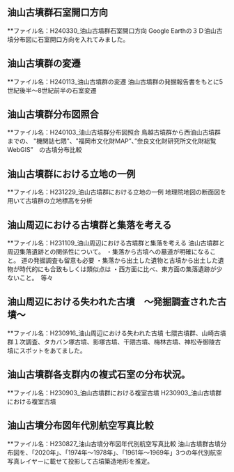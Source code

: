 ## 油山古墳群石室開口方向
**ファイル名：H240330_油山古墳群石室開口方向
Google Earthの３Ｄ油山古墳分布図に石室開口方向を入れてみました。

## 油山古墳群の変遷
**ファイル名：H240113_油山古墳群の変遷
油山古墳群の発掘報告書をもとに5世紀後半～8世紀前半の石室変遷

## 油山古墳群分布図照合
**ファイル名：H240103_油山古墳群分布図照合
鳥越古墳群から西油山古墳群までの、
"機関誌七隈"、"福岡市文化財MAP”、”奈良文化財研究所文化財総覧WebGIS”　の古墳分布比較 

## 油山古墳群における立地の一例
**ファイル名：H231229_油山古墳群における立地の一例
地理院地図の断面図を用いて古墳群の立地標高を分析

## 油山周辺における古墳群と集落を考える
**ファイル名：H231109_油山周辺における古墳群と集落を考える
油山古墳群と周辺集落遺跡との関係性について。
・集落から古墳への墓道が明確になること。 道の発掘調査も留意も必要
・集落から出土した遺物と古墳から出土した遺物が時代的にも合致もしくは類似点は
・西方面に比べ、東方面の集落遺跡が少ないこと。　等々

## 油山周辺における失われた古墳　～発掘調査された古墳～　
**ファイル名：H230916_油山周辺における失われた古墳
七隈古墳群、山崎古墳群１次調査、タカバン塚古墳、影塚古墳、干隈古墳、梅林古墳、神松寺御陵古墳にスポットをあてました。

## 油山古墳群各支群内の複式石室の分布状況。
**ファイル名：H230903_油山古墳群における複室古墳
H230903_油山古墳群における複室古墳

## 油山古墳分布図年代別航空写真比較
**ファイル名：H230827_油山古墳分布図年代別航空写真比較
油山古墳群古墳分布図を、「2020年」、「1974年～1978年」、「1961年～1969年」3つの年代別航空写真レイヤーに載せて投影して古墳築造地形を推定。
